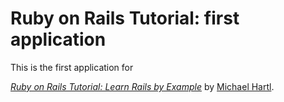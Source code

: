 # Ruby on Rails Tutorial: first application

This is the first application for 

[*Ruby on Rails Tutorial: Learn Rails by Example*](http://railstutorial.org/)
by [Michael Hartl](http://michaelhartl.com/).